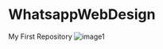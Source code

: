 # WhatsappWebDesign
My First Repository
![image1](https://user-images.githubusercontent.com/62649065/108634078-ef651a00-749d-11eb-9559-daa79a1ba305.PNG)
